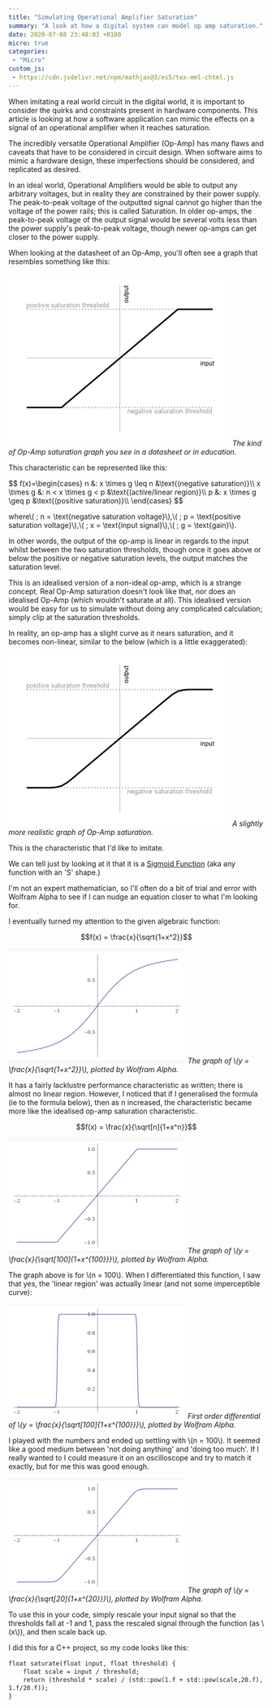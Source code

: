 ```yaml
---
title: "Simulating Operational Amplifier Saturation"
summary: "A look at how a digital system can model op amp saturation."
date: 2020-07-08 23:48:03 +0100
micro: true
categories:
 - "Micro"
custom_js:
 - https://cdn.jsdelivr.net/npm/mathjax@3/es5/tex-mml-chtml.js
---
```

When imitating a real world circuit in the digital world, it is important to consider the quirks and constraints present in hardware components. This article is looking at how a software application can mimic the effects on a signal of an operational amplifier when it reaches saturation.

The incredibly versatile Operational Amplifier (Op-Amp) has many flaws and caveats that have to be considered in circuit design. When software aims to mimic a hardware design, these imperfections should be considered, and replicated as desired.

In an ideal world, Operational Amplifiers would be able to output any arbitrary voltages, but in reality they are constrained by their power supply. The peak-to-peak voltage of the outputted signal cannot go higher than the voltage of the power rails; this is called Saturation. In older op-amps, the peak-to-peak voltage of the output signal would be several volts less than the power supply's peak-to-peak voltage, though newer op-amps can get closer to the power supply.

When looking at the datasheet of an Op-Amp, you'll often see a graph that resembles something like this:

![The kind of Op-Amp saturation graph you see in a datasheet or in education.](/assets/images/micro/op-amp-ideal-saturation.png)
*The kind of Op-Amp saturation graph you see in a datasheet or in education.*

This characteristic can be represented like this:

<div>
$$
f(x)=\begin{cases}
    n  &: x \times g \leq n &\text{(negative saturation)}\\
    x \times g  &: n < x \times g < p &\text{(active/linear region)}\\
    p  &: x \times g \geq p &\text{(positive saturation)}\\
\end{cases}
$$
</div>

where\\( \; n = \text{negative saturation voltage}\\),\\( \; p = \text{positive saturation voltage}\\),\\( \; x = \text{input signal}\\),\\( \; g = \text{gain}\\).

In other words, the output of the op-amp is linear in regards to the input whilst between the two saturation thresholds, though once it goes above or below the positive or negative saturation levels, the output matches the saturation level.

This is an idealised version of a non-ideal op-amp, which is a strange concept. Real Op-Amp saturation doesn't look like that, nor does an idealised Op-Amp (which wouldn't saturate at all). This idealised version would be easy for us to simulate without doing any complicated calculation; simply clip at the saturation thresholds.

In reality, an op-amp has a slight curve as it nears saturation, and it becomes non-linear, similar to the below (which is a little exaggerated):

![A slightly more realistic graph of Op-Amp saturation.](/assets/images/micro/op-amp-real-saturation.png)
*A slightly more realistic graph of Op-Amp saturation.*

This is the characteristic that I'd like to imitate.

We can tell just by looking at it that it is a [Sigmoid Function](https://en.wikipedia.org/wiki/Sigmoid_function) (aka any function with an 'S' shape.)

I'm not an expert mathematician, so I'll often do a bit of trial and error with Wolfram Alpha to see if I can nudge an equation closer to what I'm looking for.

I eventually turned my attention to the given algebraic function:

$$f(x) = \frac{x}{\sqrt{1+x^2}}$$

![The graph of the function for n=2, plotted by Wolfram Alpha.](/assets/images/micro/op-amp-wiki.png)
*The graph of \\(y = \frac{x}{\sqrt{1+x^2}}\\), plotted by Wolfram Alpha.*

It has a fairly lacklustre performance characteristic as written; there is almost no linear region. However, I noticed that if I generalised the formula (ie to the formula below), then as n increased, the characteristic became more like the idealised op-amp saturation characteristic.

$$f(x) = \frac{x}{\sqrt[n]{1+x^n}}$$

![The graph of the function for n=100, plotted by Wolfram Alpha.](/assets/images/micro/op-amp-wiki-modified.png)
*The graph of \\(y = \frac{x}{\sqrt[100]{1+x^{100}}}\\), plotted by Wolfram Alpha.*

The graph above is for \\(n = 100\\). When I differentiated this function, I saw that yes, the 'linear region' was actually linear (and not some imperceptible curve):

![The graph of the differential of the function for n=100, plotted by Wolfram Alpha.](/assets/images/micro/op-amp-wiki-modified-differentiated.png)
*First order differential of \\(y = \frac{x}{\sqrt[100]{1+x^{100}}}\\), plotted by Wolfram Alpha.*

I played with the numbers and ended up settling with \\(n = 100\\). It seemed like a good medium between 'not doing anything' and 'doing too much'. If I really wanted to I could measure it on an oscilloscope and try to match it exactly, but for me this was good enough.

![The graph of the function for n=20, plotted by Wolfram Alpha.](/assets/images/micro/op-amp-final.png)
*The graph of \\(y = \frac{x}{\sqrt[20]{1+x^{20}}}\\), plotted by Wolfram Alpha.*

To use this in your code, simply rescale your input signal so that the thresholds fall at -1 and 1, pass the rescaled signal through the function (as \\(x\\)), and then scale back up.

I did this for a C++ project, so my code looks like this:

```
float saturate(float input, float threshold) {
    float scale = input / threshold;
    return (threshold * scale) / (std::pow(1.f + std::pow(scale,20.f), 1.f/20.f));
}
```

<script type="text/x-mathjax-config">
    MathJax.Hub.Config({
        CommonHTML: { linebreaks: { automatic: true } },
        "HTML-CSS": { linebreaks: { automatic: true } },
        SVG: { linebreaks: { automatic: true } }
    });
</script>